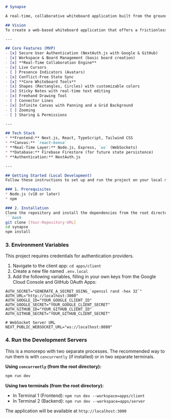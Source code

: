 ```markdown
# Synapse

A real-time, collaborative whiteboard application built from the ground up to demonstrate mastery of modern full-stack technologies. Inspired by industry leaders like Miro and FigJam.

## Vision
To create a web-based whiteboard application that offers a frictionless, real-time collaborative experience. Synapse serves as a blueprint for building highly performant, state-synchronized applications.

---

## Core Features (MVP)
- [x] Secure User Authentication (NextAuth.js with Google & GitHub)
- [x] Workspace & Board Management (basic board creation)
- [x] **Real-Time Collaboration Engine**
- [x] Live Cursors
- [ ] Presence Indicators (Avatars)
- [x] Conflict-Free State Sync
- [x] **Core Whiteboard Tools**
- [x] Shapes (Rectangles, Circles) with customizable colors
- [x] Sticky Notes with real-time text editing
- [x] Freehand Drawing Tool
- [ ] Connector Lines
- [x] Infinite Canvas with Panning and a Grid Background
- [ ] Zooming
- [ ] Sharing & Permissions

---

## Tech Stack
* **Frontend:** Next.js, React, TypeScript, Tailwind CSS
* **Canvas:** `react-konva`
* **Real-Time Layer:** Node.js, Express, `ws` (WebSockets)
* **Database:** Firebase Firestore (for future state persistence)
* **Authentication:** NextAuth.js

---

## Getting Started (Local Development)
Follow these instructions to set up and run the project on your local machine.

### 1. Prerequisites
* Node.js (v18 or later)
* npm

### 2. Installation
Clone the repository and install the dependencies from the root directory:
```bash
git clone [Your-Repository-URL]
cd synapse
npm install
```

### 3. Environment Variables
This project requires credentials for authentication providers.

1. Navigate to the client app: `cd apps/client`
2. Create a new file named `.env.local`
3. Add the following variables, filling in your own keys from the Google Cloud Console and GitHub OAuth Apps:

```env
AUTH_SECRET="GENERATE_A_SECRET_USING_`openssl rand -hex 32`"
AUTH_URL="http://localhost:3000"
AUTH_GOOGLE_ID="YOUR_GOOGLE_CLIENT_ID"
AUTH_GOOGLE_SECRET="YOUR_GOOGLE_CLIENT_SECRET"
AUTH_GITHUB_ID="YOUR_GITHUB_CLIENT_ID"
AUTH_GITHUB_SECRET="YOUR_GITHUB_CLIENT_SECRET"

# WebSocket Server URL
NEXT_PUBLIC_WEBSOCKET_URL="ws://localhost:8080"
```

### 4. Run the Development Servers
This is a monorepo with two separate processes. The recommended way to run them is with `concurrently` (if installed) or in two separate terminals.

**Using `concurrently` (from the root directory):**
```bash
npm run dev
```

**Using two terminals (from the root directory):**
* In Terminal 1 (Frontend): `npm run dev --workspace=apps/client`
* In Terminal 2 (Backend): `npm run dev --workspace=apps/server`

The application will be available at `http://localhost:3000`
```